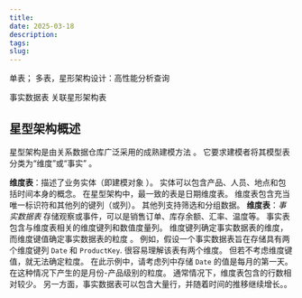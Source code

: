 ```yaml
---
title: 
date: 2025-03-18
description: 
tags: 
slug:
---
```


<!--more-->

单表；
多表，星形架构设计：高性能分析查询

事实数据表
	关联星形架构表
## 星型架构概述
星型架构是由关系数据仓库广泛采用的成熟建模方法 。 它要求建模者将其模型表分类为“维度”或“事实” 。

**维度表**：描述了业务实体（即建模对象 ）。 实体可以包含产品、人员、地点和包括时间本身的概念。 在星型架构中，最一致的表是日期维度表。 维度表包含充当唯一标识符和其他列的键列（或列）。 其他列支持筛选和分组数据。
**维度表**：_事实数据表_ 存储观察或事件，可以是销售订单、库存余额、汇率、温度等。 事实表包含与维度表相关的维度键列和数值度量列。 维度键列确定事实数据表的维度，而维度键值确定事实数据表的粒度 。 例如，假设一个事实数据表旨在存储具有两个维度键列 `Date` 和 `ProductKey`. 很容易理解该表有两个维度。 但若不考虑维度键值，就无法确定粒度。 在此示例中，请考虑列中存储 `Date` 的值是每月的第一天。 在这种情况下产生的是月份-产品级别的粒度。
通常情况下，维度表包含的行数相对较少。 另一方面，事实数据表可以包含大量行，并随着时间的推移继续增长。。

